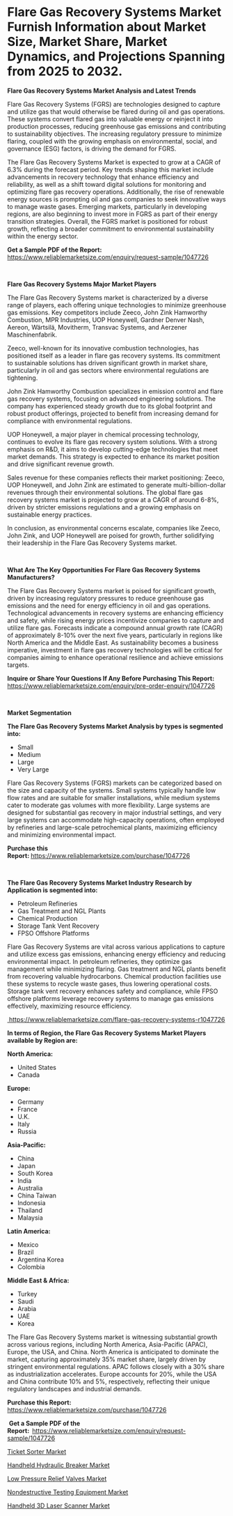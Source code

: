 <p><h1>Flare Gas Recovery Systems Market Furnish Information about Market Size, Market Share, Market Dynamics, and Projections Spanning from 2025 to 2032.</h1></p><p><strong>Flare Gas Recovery Systems Market Analysis and Latest Trends</strong></p>
<p><p>Flare Gas Recovery Systems (FGRS) are technologies designed to capture and utilize gas that would otherwise be flared during oil and gas operations. These systems convert flared gas into valuable energy or reinject it into production processes, reducing greenhouse gas emissions and contributing to sustainability objectives. The increasing regulatory pressure to minimize flaring, coupled with the growing emphasis on environmental, social, and governance (ESG) factors, is driving the demand for FGRS.</p><p>The Flare Gas Recovery Systems Market is expected to grow at a CAGR of 6.3% during the forecast period. Key trends shaping this market include advancements in recovery technology that enhance efficiency and reliability, as well as a shift toward digital solutions for monitoring and optimizing flare gas recovery operations. Additionally, the rise of renewable energy sources is prompting oil and gas companies to seek innovative ways to manage waste gases. Emerging markets, particularly in developing regions, are also beginning to invest more in FGRS as part of their energy transition strategies. Overall, the FGRS market is positioned for robust growth, reflecting a broader commitment to environmental sustainability within the energy sector.</p></p>
<p><strong>Get a Sample PDF of the Report:&nbsp;</strong> <a href="https://www.reliablemarketsize.com/enquiry/request-sample/1047726?utm_campaign=1845&utm_medium=2&utm_source=Github&utm_content=ia&utm_term=08042025&utm_id=flare-gas-recovery-systems">https://www.reliablemarketsize.com/enquiry/request-sample/1047726</a></p>
<p>&nbsp;</p>
<p><strong>Flare Gas Recovery Systems Major Market Players</strong></p>
<p><p>The Flare Gas Recovery Systems market is characterized by a diverse range of players, each offering unique technologies to minimize greenhouse gas emissions. Key competitors include Zeeco, John Zink Hamworthy Combustion, MPR Industries, UOP Honeywell, Gardner Denver Nash, Aereon, Wärtsilä, Movitherm, Transvac Systems, and Aerzener Maschinenfabrik.</p><p>Zeeco, well-known for its innovative combustion technologies, has positioned itself as a leader in flare gas recovery systems. Its commitment to sustainable solutions has driven significant growth in market share, particularly in oil and gas sectors where environmental regulations are tightening. </p><p>John Zink Hamworthy Combustion specializes in emission control and flare gas recovery systems, focusing on advanced engineering solutions. The company has experienced steady growth due to its global footprint and robust product offerings, projected to benefit from increasing demand for compliance with environmental regulations.</p><p>UOP Honeywell, a major player in chemical processing technology, continues to evolve its flare gas recovery system solutions. With a strong emphasis on R&D, it aims to develop cutting-edge technologies that meet market demands. This strategy is expected to enhance its market position and drive significant revenue growth.</p><p>Sales revenue for these companies reflects their market positioning: Zeeco, UOP Honeywell, and John Zink are estimated to generate multi-billion-dollar revenues through their environmental solutions. The global flare gas recovery systems market is projected to grow at a CAGR of around 6-8%, driven by stricter emissions regulations and a growing emphasis on sustainable energy practices.</p><p>In conclusion, as environmental concerns escalate, companies like Zeeco, John Zink, and UOP Honeywell are poised for growth, further solidifying their leadership in the Flare Gas Recovery Systems market.</p></p>
<p>&nbsp;</p>
<p><strong>What Are The Key Opportunities For Flare Gas Recovery Systems Manufacturers?</strong></p>
<p><p>The Flare Gas Recovery Systems market is poised for significant growth, driven by increasing regulatory pressures to reduce greenhouse gas emissions and the need for energy efficiency in oil and gas operations. Technological advancements in recovery systems are enhancing efficiency and safety, while rising energy prices incentivize companies to capture and utilize flare gas. Forecasts indicate a compound annual growth rate (CAGR) of approximately 8-10% over the next five years, particularly in regions like North America and the Middle East. As sustainability becomes a business imperative, investment in flare gas recovery technologies will be critical for companies aiming to enhance operational resilience and achieve emissions targets.</p></p>
<p><strong>Inquire or Share Your Questions If Any Before Purchasing This Report:</strong> <a href="https://www.reliablemarketsize.com/enquiry/pre-order-enquiry/1047726?utm_campaign=1845&utm_medium=2&utm_source=Github&utm_content=ia&utm_term=08042025&utm_id=flare-gas-recovery-systems">https://www.reliablemarketsize.com/enquiry/pre-order-enquiry/1047726</a></p>
<p>&nbsp;</p>
<p><strong>Market Segmentation</strong></p>
<p><strong>The Flare Gas Recovery Systems Market Analysis by types is segmented into:</strong></p>
<p><ul><li>Small</li><li>Medium</li><li>Large</li><li>Very Large</li></ul></p>
<p><p>Flare Gas Recovery Systems (FGRS) markets can be categorized based on the size and capacity of the systems. Small systems typically handle low flow rates and are suitable for smaller installations, while medium systems cater to moderate gas volumes with more flexibility. Large systems are designed for substantial gas recovery in major industrial settings, and very large systems can accommodate high-capacity operations, often employed by refineries and large-scale petrochemical plants, maximizing efficiency and minimizing environmental impact.</p></p>
<p><strong>Purchase this Report:&nbsp;</strong><a href="https://www.reliablemarketsize.com/purchase/1047726?utm_campaign=1845&utm_medium=2&utm_source=Github&utm_content=ia&utm_term=08042025&utm_id=flare-gas-recovery-systems">https://www.reliablemarketsize.com/purchase/1047726</a></p>
<p>&nbsp;</p>
<p><strong>The Flare Gas Recovery Systems Market Industry Research by Application is segmented into:</strong></p>
<p><ul><li>Petroleum Refineries</li><li>Gas Treatment and NGL Plants</li><li>Chemical Production</li><li>Storage Tank Vent Recovery</li><li>FPSO Offshore Platforms</li></ul></p>
<p><p>Flare Gas Recovery Systems are vital across various applications to capture and utilize excess gas emissions, enhancing energy efficiency and reducing environmental impact. In petroleum refineries, they optimize gas management while minimizing flaring. Gas treatment and NGL plants benefit from recovering valuable hydrocarbons. Chemical production facilities use these systems to recycle waste gases, thus lowering operational costs. Storage tank vent recovery enhances safety and compliance, while FPSO offshore platforms leverage recovery systems to manage gas emissions effectively, maximizing resource efficiency.</p></p>
<p><a href="https://www.reliablemarketsize.com/flare-gas-recovery-systems-r1047726?utm_campaign=1845&utm_medium=2&utm_source=Github&utm_content=ia&utm_term=08042025&utm_id=flare-gas-recovery-systems">&nbsp;https://www.reliablemarketsize.com/flare-gas-recovery-systems-r1047726</a></p>
<p><strong>In terms of Region, the Flare Gas Recovery Systems Market Players available by Region are:</strong></p>
<p>
    <p> <strong> North America: </strong>
        <ul>
            <li>United States</li>
            <li>Canada</li>
        </ul>
        </p> 
    <p> <strong> Europe: </strong>
        <ul>
            <li>Germany</li>
            <li>France</li>
            <li>U.K.</li>
            <li>Italy</li>
            <li>Russia</li>
        </ul>
        </p> 
    <p> <strong> Asia-Pacific: </strong>
        <ul>
            <li>China</li>
            <li>Japan</li>
            <li>South Korea</li>
            <li>India</li>
            <li>Australia</li>
            <li>China Taiwan</li>
            <li>Indonesia</li>
            <li>Thailand</li>
            <li>Malaysia</li>
        </ul>
        </p> 
    <p> <strong> Latin America: </strong>
        <ul>
            <li>Mexico</li>
            <li>Brazil</li>
            <li>Argentina Korea</li>
            <li>Colombia</li>
        </ul>
        </p> 
    <p> <strong> Middle East & Africa: </strong>
        <ul>
            <li>Turkey</li>
            <li>Saudi</li>
            <li>Arabia</li>
            <li>UAE</li>
            <li>Korea</li>
        </ul>
    </p>
    </p>
<p><p>The Flare Gas Recovery Systems market is witnessing substantial growth across various regions, including North America, Asia-Pacific (APAC), Europe, the USA, and China. North America is anticipated to dominate the market, capturing approximately 35% market share, largely driven by stringent environmental regulations. APAC follows closely with a 30% share as industrialization accelerates. Europe accounts for 20%, while the USA and China contribute 10% and 5%, respectively, reflecting their unique regulatory landscapes and industrial demands.</p></p>
<p><strong>Purchase this Report: </strong><a href="https://www.reliablemarketsize.com/purchase/1047726?utm_campaign=1845&utm_medium=2&utm_source=Github&utm_content=ia&utm_term=08042025&utm_id=flare-gas-recovery-systems">https://www.reliablemarketsize.com/purchase/1047726</a></p>
<p>&nbsp;<strong>Get a Sample PDF of the Report:&nbsp;&nbsp;</strong><a href="https://www.reliablemarketsize.com/enquiry/request-sample/1047726?utm_campaign=1845&utm_medium=2&utm_source=Github&utm_content=ia&utm_term=08042025&utm_id=flare-gas-recovery-systems">https://www.reliablemarketsize.com/enquiry/request-sample/1047726</a></p>
<p><strong></strong></p>
<p><p><a href="https://github.com/nyanikumchu/Market-Research-Report-List-1/blob/main/ticket-sorter-market.md?utm_campaign=1845&utm_medium=2&utm_source=Github&utm_content=ia&utm_term=08042025&utm_id=flare-gas-recovery-systems">Ticket Sorter Market</a></p><p><a href="https://github.com/papnider/Market-Research-Report-List-1/blob/main/handheld-hydraulic-breaker-market.md?utm_campaign=1845&utm_medium=2&utm_source=Github&utm_content=ia&utm_term=08042025&utm_id=flare-gas-recovery-systems">Handheld Hydraulic Breaker Market</a></p><p><a href="https://github.com/foustzelmsdv/Market-Research-Report-List-1/blob/main/low-pressure-relief-valves-market.md?utm_campaign=1845&utm_medium=2&utm_source=Github&utm_content=ia&utm_term=08042025&utm_id=flare-gas-recovery-systems">Low Pressure Relief Valves Market</a></p><p><a href="https://github.com/suebabuhai/Market-Research-Report-List-1/blob/main/nondestructive-testing-equipment-market.md?utm_campaign=1845&utm_medium=2&utm_source=Github&utm_content=ia&utm_term=08042025&utm_id=flare-gas-recovery-systems">Nondestructive Testing Equipment Market</a></p><p><a href="https://github.com/dagnewopus/Market-Research-Report-List-1/blob/main/handheld-3d-laser-scanner-market.md?utm_campaign=1845&utm_medium=2&utm_source=Github&utm_content=ia&utm_term=08042025&utm_id=flare-gas-recovery-systems">Handheld 3D Laser Scanner Market</a></p></p>